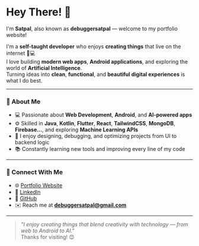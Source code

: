 # Hey There! 👋

I'm **Satpal**, also known as **debuggersatpal** — welcome to my portfolio website!  

I'm a **self-taught developer** who enjoys **creating things** that live on the internet 📱💻  
I love building **modern web apps**, **Android applications**, and exploring the world of **Artificial Intelligence**.  
Turning ideas into **clean**, **functional**, and **beautiful digital experiences** is what I do best.

---

### 🧠 About Me
- 💻 Passionate about **Web Development**, **Android**, and **AI-powered apps**  
- ⚙️ Skilled in **Java**, **Kotlin**, **Flutter**, **React**, **TailwindCSS**, **MongoDB**, **Firebase...**, and exploring **Machine Learning APIs**  
- 🧩 I enjoy designing, debugging, and optimizing projects from UI to backend logic  
- 📚 Constantly learning new tools and improving every line of my code  

---

### 🔗 Connect With Me
- 🌐 [Portfolio Website](https://debuggersatpal.github.io)
- 💼 [LinkedIn](https://linkedin.com/in/debuggersatpal)
- 🐙 [GitHub](https://github.com/debuggersatpal)
- ✉️ Reach me at **debuggersatpal@gmail.com**

---

> _"I enjoy creating things that blend creativity with technology — from web to Android to AI."_  
Thanks for visiting! 😊
